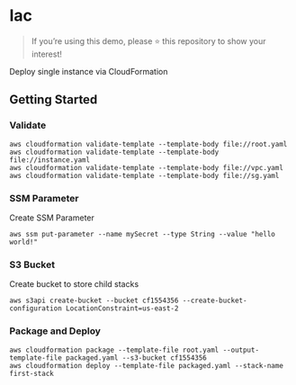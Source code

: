 # Iac
> If you’re using this demo, please :star: this repository to show your interest!

Deploy single instance via CloudFormation
## Getting Started
### Validate
```
aws cloudformation validate-template --template-body file://root.yaml
aws cloudformation validate-template --template-body file://instance.yaml
aws cloudformation validate-template --template-body file://vpc.yaml
aws cloudformation validate-template --template-body file://sg.yaml
```
### SSM Parameter
Create SSM Parameter
```
aws ssm put-parameter --name mySecret --type String --value "hello world!"
```
### S3 Bucket
Create bucket to store child stacks
```
aws s3api create-bucket --bucket cf1554356 --create-bucket-configuration LocationConstraint=us-east-2
```
### Package and Deploy
```
aws cloudformation package --template-file root.yaml --output-template-file packaged.yaml --s3-bucket cf1554356
aws cloudformation deploy --template-file packaged.yaml --stack-name first-stack
```
